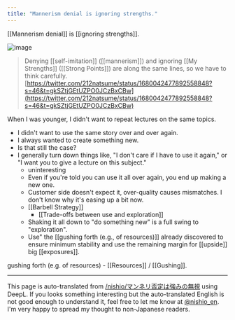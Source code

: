```yaml
---
title: "Mannerism denial is ignoring strengths."
---
```


[[Mannerism denial]] is [[ignoring strengths]].

![image](https://gyazo.com/0fb03aecc005d85dd8c8f5988b8d3654/thumb/1000)
> Denying [[self-imitation]] ([[mannerism]]) and ignoring [[My Strengths]] ([[Strong Points]]) are along the same lines, so we have to think carefully.
[https://twitter.com/212natsume/status/1680042477892558848?s=46&t=gkSZtjGEtUZPO0JCzBxCBw](https://twitter.com/212natsume/status/1680042477892558848?s=46&t=gkSZtjGEtUZPO0JCzBxCBw)

When I was younger, I didn't want to repeat lectures on the same topics.
- I didn't want to use the same story over and over again.
- I always wanted to create something new.
- Is that still the case?
- I generally turn down things like, "I don't care if I have to use it again," or "I want you to give a lecture on this subject."
    - uninteresting
    - Even if you're told you can use it all over again, you end up making a new one.
    - Customer side doesn't expect it, over-quality causes mismatches.
I don't know why it's easing up a bit now.
    - [[Barbell Strategy]]
        - [[Trade-offs between use and exploration]]
    - Shaking it all down to "do something new" is a full swing to "exploration".
    - Use" the [[gushing forth (e.g., of resources)]] already discovered to ensure minimum stability and use the remaining margin for [[upside]] big [[exposures]].


gushing forth (e.g. of resources)
    - [[Resources]] / [[Gushing]].

---
This page is auto-translated from [/nishio/マンネリ否定は強みの無視](https://scrapbox.io/nishio/マンネリ否定は強みの無視) using DeepL. If you looks something interesting but the auto-translated English is not good enough to understand it, feel free to let me know at [@nishio_en](https://twitter.com/nishio_en). I'm very happy to spread my thought to non-Japanese readers.